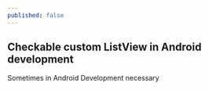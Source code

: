 ```yaml
---
published: false
---
```

## Checkable custom ListView in Android development

Sometimes in Android Development necessary 
